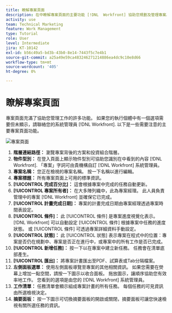 ```yaml
---
title: 瞭解專案頁面
description: 在中瞭解專案頁面的主要功能 [!DNL  Workfront] 協助您規劃及管理專案。
activity: use
team: Technical Marketing
feature: Work Management
type: Tutorial
role: User
level: Intermediate
jira: KT-10142
exl-id: b56c49a5-bd3b-43b0-8e14-7443f5c7e4b1
source-git-commit: a25a49e59ca483246271214886ea4dc9c10e8d66
workflow-type: tm+mt
source-wordcount: '405'
ht-degree: 0%

---
```


# 瞭解專案頁面

專案頁面充滿了協助您管理工作的許多功能。 如果您的執行個體中有一個選項需要但未顯示，請聯絡您的系統管理員 [!DNL Workfront]. 以下是一些需要注意的主要專案頁面功能。

![專案頁面](assets/project-page-graphic-for-planner.png)

1. **階層連結路徑：** 瀏覽專案背後的方案和投資組合階層。
2. **物件型別：** 在登入頁面上顯示物件型別可協助您識別在中看到的內容 [!DNL Workfront]. 「專案」字詞可由貴機構自訂 [!DNL Workfront] 系統管理員。
3. **專案名稱：** 您正在檢視的專案名稱。 按一下名稱以進行編輯。
4. **專案標題：** 所有專案頁面上可用的標準資訊。
5. **[!UICONTROL 完成百分比]：** 這會根據專案中完成的任務自動更新。
6. **[!UICONTROL 專案所有者]：** 在大多陣列織中，此為專案經理。 此人員負責管理中的專案 [!DNL Workfront] 並確保它已完成。
7. **[!UICONTROL 計畫完成日期]：** 專案的計畫完成日期由專案經理透過專案時間表設定。
8. **[!UICONTROL 條件]：** 此 [!UICONTROL 條件] 是專案進度視覺化表示。 [!DNL Workfront] 可以自動設定 [!UICONTROL 條件] 根據專案中任務的進度狀態。 或 [!UICONTROL 條件] 可透過專案詳細資料手動設定。
9. **[!UICONTROL 狀態]：** 此 [!UICONTROL 狀態] 表示專案在程式中的位置：專案是否仍在規劃中、專案是否正在進行中，或專案中的所有工作是否已完成。
10. **[!UICONTROL 新增任務]：** 按一下以在專案中建立新任務。 任務會在清單底部產生。
11. **[!UICONTROL 匯出]：** 將專案計畫匯出至PDF、試算表或Tab分隔檔案。
12. **左側面板選單：** 使用左側面板導覽至專案的其他相關資訊。 如果您需要在熒幕上增加一點空間，請按一下圖示以收合面板。 拖放圖示，讓順序協助您有效率地工作。 您看到的選項是由您的 [!DNL Workfront] 系統管理員。
13. **工作清單：** 任務清單會顯示組成專案計畫的所有任務。 每個任務的可見資訊由所選檢視決定。
14. **摘要面板：** 按一下圖示可切換摘要面板的開啟或關閉，摘要面板可讓您快速檢視有關所選任務的資訊。
